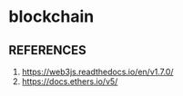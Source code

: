 # blockchain

## REFERENCES
1. https://web3js.readthedocs.io/en/v1.7.0/
2. https://docs.ethers.io/v5/